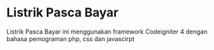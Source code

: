 # Listrik Pasca Bayar
Listrik Pasca Bayar ini menggunakan framework Codeigniter 4 dengan bahasa pemograman php, css dan javascirpt
